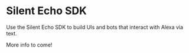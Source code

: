 # Silent Echo SDK
Use the Silent Echo SDK to build UIs and bots that interact with Alexa via text.

More info to come!
